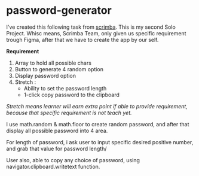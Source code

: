 # password-generator

I've created this following task from [scrimba](https://scrimba.com/learn/learnjavascript).
This is my second Solo Project. Whisc means, Scrimba Team, only given us specific requirement trough Figma, after that we have to create the app by our self.

**Requirement**

1. Array to hold all possible chars
2. Button to generate 4 random option
3. Display password option
4. Stretch :
    * Ability to set the password length
    * 1-click copy password to the clipboard
  
_*Stretch means* learner will earn extra point if able to provide requirement, because that specific requirement is not teach yet._ 


 I use math.random & math.floor to create random password, and after that display all possible password into 4 area.

 For length of password, i ask user to input specific desired positive number, and grab that value for password length/

 User also, able to copy any choice of password, using navigator.clipboard.writetext function.


